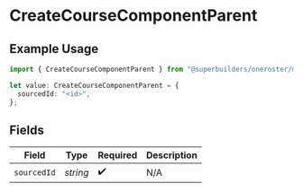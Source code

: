 # CreateCourseComponentParent

## Example Usage

```typescript
import { CreateCourseComponentParent } from "@superbuilders/oneroster/models/operations";

let value: CreateCourseComponentParent = {
  sourcedId: "<id>",
};
```

## Fields

| Field              | Type               | Required           | Description        |
| ------------------ | ------------------ | ------------------ | ------------------ |
| `sourcedId`        | *string*           | :heavy_check_mark: | N/A                |